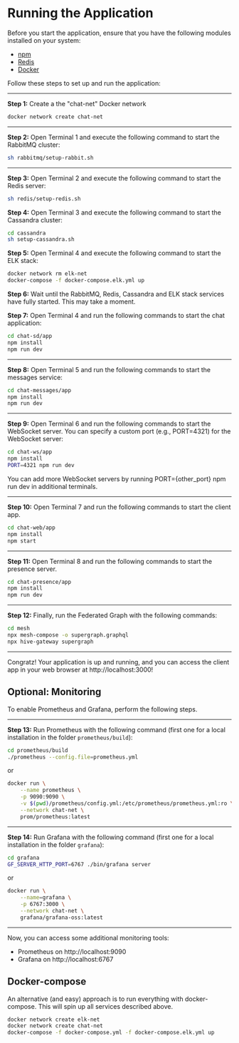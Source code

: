# Running the Application

Before you start the application, ensure that you have the following modules installed on your system:

- [npm](https://www.npmjs.com/)
- [Redis](https://redis.io/)
- [Docker](https://www.docker.com/)


Follow these steps to set up and run the application:

---
**Step 1:** Create a the "chat-net" Docker network
```bash
docker network create chat-net
```

---
**Step 2:** Open Terminal 1 and execute the following command to start the RabbitMQ cluster:
```bash
sh rabbitmq/setup-rabbit.sh
```

---
**Step 3:** Open Terminal 2 and execute the following command to start the Redis server:

```bash
sh redis/setup-redis.sh
```


**Step 4:**  Open Terminal 3 and execute the following command to start the Cassandra cluster:

```bash
cd cassandra
sh setup-cassandra.sh
```


**Step 5:**  Open Terminal 4 and execute the following command to start the ELK stack:

```bash
docker network rm elk-net
docker-compose -f docker-compose.elk.yml up
```

**Step 6:**  Wait until the RabbitMQ, Redis, Cassandra and ELK stack services have fully started. This may take a moment.


**Step 7:**  Open Terminal 4 and run the following commands to start the chat application:

```bash
cd chat-sd/app
npm install
npm run dev
```

---
**Step 8:**  Open Terminal 5 and run the following commands to start the messages service:

```bash
cd chat-messages/app
npm install
npm run dev
```

---
**Step 9:**  Open Terminal 6 and run the following commands to start the WebSocket server. You can specify a custom port (e.g., PORT=4321) for the WebSocket server:

```bash
cd chat-ws/app
npm install
PORT=4321 npm run dev
```

You can add more WebSocket servers by running PORT={other_port} npm run dev in additional terminals.

---
**Step 10:**  Open Terminal 7 and run the following commands to start the client app.

```bash
cd chat-web/app
npm install
npm start
```

---
**Step 11:** Open Terminal 8 and run the following commands to start the presence server.

```bash
cd chat-presence/app
npm install
npm run dev
```

---
**Step 12:** Finally, run the Federated Graph with the following commands:

```bash
cd mesh
npx mesh-compose -o supergraph.graphql
npx hive-gateway supergraph
```

---
Congratz! Your application is up and running, and you can access the client app in your web browser at http://localhost:3000!


## Optional: Monitoring
To enable Prometheus and Grafana, perform the following steps.

---
**Step 13:** Run Prometheus with the following command (first one for a local installation in the folder `prometheus/build`):

```bash
cd prometheus/build
./prometheus --config.file=prometheus.yml
```

or 

```bash
docker run \
    --name prometheus \
    -p 9090:9090 \
    -v $(pwd)/prometheus/config.yml:/etc/prometheus/prometheus.yml:ro \
    --network chat-net \
    prom/prometheus:latest
```

---
**Step 14:** Run Grafana with the following command (first one for a local installation in the folder `grafana`):

```bash
cd grafana
GF_SERVER_HTTP_PORT=6767 ./bin/grafana server
```

or

```bash
docker run \
    --name=grafana \
    -p 6767:3000 \
    --network chat-net \
    grafana/grafana-oss:latest
```

---
Now, you can access some additional monitoring tools:
- Prometheus on http://localhost:9090
- Grafana on http://localhost:6767


## Docker-compose

An alternative (and easy) approach is to run everything with docker-compose. This will spin up all services described above.
```bash
docker network create elk-net 
docker network create chat-net
docker-compose -f docker-compose.yml -f docker-compose.elk.yml up
```